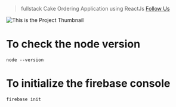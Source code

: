 > fullstack Cake Ordering Application using ReactJs
>[Follow Us](https://www.google.com)

![This is the Project Thumbnail]()

# To check the node version
```
node --version
```

# To initialize the firebase console
```
firebase init
```